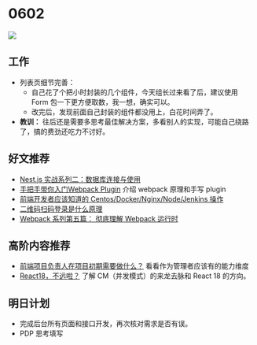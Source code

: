 
# 0602

![](http://h2.ioliu.cn/bing/RydalWater_ZH-CN2787617470_1920x1080.jpg)

## 工作

- 列表页细节完善：
  - 自己花了个把小时封装的几个组件，今天组长过来看了后，建议使用 Form 包一下更方便取数，我一想，确实可以。
  - 改完后，发现前面自己封装的组件都没用上，白花时间弄了。
- **教训：** 往后还是需要多思考最佳解决方案，多看别人的实现，可能自己绕路了，搞的费劲还吃力不讨好。

## 好文推荐

- [Nest.js 实战系列二：数据库连接与使用](https://mp.weixin.qq.com/s/LwGuZlyutwply2sOTQfjsw) 
- [手把手带你入门Webpack Plugin](https://mp.weixin.qq.com/s/8oDENjCOsXxlA2fyuIN4GA) 介绍 webpack 原理和手写 plugin 
- [前端开发者应该知道的 Centos/Docker/Nginx/Node/Jenkins 操作](https://juejin.cn/post/6951684431597797389)
- [二维码扫码登录是什么原理](https://juejin.cn/post/6940976355097985032) 
- [Webpack 系列第五篇： 彻底理解 Webpack 运行时](https://segmentfault.com/a/1190000040067453) 

## 高阶内容推荐

- [前端项目负责人在项目初期需要做什么？](https://juejin.cn/post/6968874442554343455) 看看作为管理者应该有的能力维度
- [React18，不远啦？](https://segmentfault.com/a/1190000040102146) 了解 CM（并发模式）的来龙去脉和 React 18 的方向。



## 明日计划

- 完成后台所有页面和接口开发，再次核对需求是否有误。
- PDP 思考填写